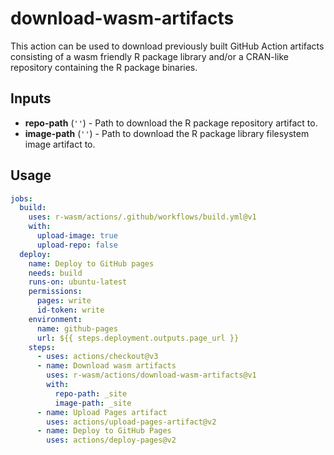 # download-wasm-artifacts

This action can be used to download previously built GitHub Action artifacts consisting of a wasm friendly R package library and/or a CRAN-like repository containing the R package binaries.

## Inputs

* **repo-path** (`''`) - Path to download the R package repository artifact to.
* **image-path** (`''`) - Path to download the R package library filesystem image artifact to.

## Usage

```yaml
jobs:
  build:
    uses: r-wasm/actions/.github/workflows/build.yml@v1
    with:
      upload-image: true
      upload-repo: false
  deploy:
    name: Deploy to GitHub pages
    needs: build
    runs-on: ubuntu-latest
    permissions:
      pages: write
      id-token: write
    environment:
      name: github-pages
      url: ${{ steps.deployment.outputs.page_url }}
    steps:
      - uses: actions/checkout@v3
      - name: Download wasm artifacts
        uses: r-wasm/actions/download-wasm-artifacts@v1
        with:
          repo-path: _site
          image-path: _site
      - name: Upload Pages artifact
        uses: actions/upload-pages-artifact@v2
      - name: Deploy to GitHub Pages
        uses: actions/deploy-pages@v2
```
